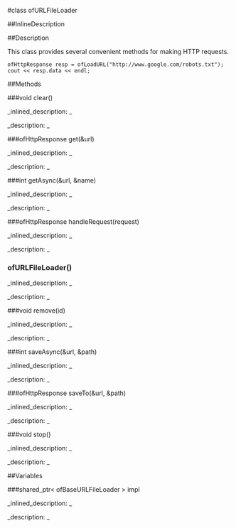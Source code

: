 #class ofURLFileLoader


<!--
_visible: True_
_advanced: False_
_istemplated: False_
-->

##InlineDescription






##Description

This class provides several convenient methods for making HTTP requests.

~~~~{.cpp}
ofHttpResponse resp = ofLoadURL("http://www.google.com/robots.txt");
cout << resp.data << endl;
~~~~





##Methods



###void clear()

<!--
_syntax: clear()_
_name: clear_
_returns: void_
_returns_description: _
_parameters: _
_access: public_
_version_started: 007_
_version_deprecated: _
_summary: _
_constant: False_
_static: False_
_visible: True_
_advanced: False_
-->

_inlined_description: _








_description: _








<!----------------------------------------------------------------------------->

###ofHttpResponse get(&url)

<!--
_syntax: get(&url)_
_name: get_
_returns: ofHttpResponse_
_returns_description: _
_parameters: const string &url_
_access: public_
_version_started: 007_
_version_deprecated: _
_summary: _
_constant: False_
_static: False_
_visible: True_
_advanced: False_
-->

_inlined_description: _








_description: _








<!----------------------------------------------------------------------------->

###int getAsync(&url, &name)

<!--
_syntax: getAsync(&url, &name)_
_name: getAsync_
_returns: int_
_returns_description: _
_parameters: const string &url, const string &name_
_access: public_
_version_started: 007_
_version_deprecated: _
_summary: _
_constant: False_
_static: False_
_visible: True_
_advanced: False_
-->

_inlined_description: _








_description: _








<!----------------------------------------------------------------------------->

###ofHttpResponse handleRequest(request)

<!--
_syntax: handleRequest(request)_
_name: handleRequest_
_returns: ofHttpResponse_
_returns_description: _
_parameters: ofHttpRequest &request_
_access: public_
_version_started: 007_
_version_deprecated: _
_summary: _
_constant: False_
_static: False_
_visible: True_
_advanced: False_
-->

_inlined_description: _








_description: _








<!----------------------------------------------------------------------------->

### ofURLFileLoader()

<!--
_syntax: ofURLFileLoader()_
_name: ofURLFileLoader_
_returns: _
_returns_description: _
_parameters: _
_access: public_
_version_started: 007_
_version_deprecated: _
_summary: _
_constant: False_
_static: False_
_visible: True_
_advanced: False_
-->

_inlined_description: _








_description: _








<!----------------------------------------------------------------------------->

###void remove(id)

<!--
_syntax: remove(id)_
_name: remove_
_returns: void_
_returns_description: _
_parameters: int id_
_access: public_
_version_started: 007_
_version_deprecated: _
_summary: _
_constant: False_
_static: False_
_visible: True_
_advanced: False_
-->

_inlined_description: _








_description: _








<!----------------------------------------------------------------------------->

###int saveAsync(&url, &path)

<!--
_syntax: saveAsync(&url, &path)_
_name: saveAsync_
_returns: int_
_returns_description: _
_parameters: const string &url, const string &path_
_access: public_
_version_started: 007_
_version_deprecated: _
_summary: _
_constant: False_
_static: False_
_visible: True_
_advanced: False_
-->

_inlined_description: _








_description: _








<!----------------------------------------------------------------------------->

###ofHttpResponse saveTo(&url, &path)

<!--
_syntax: saveTo(&url, &path)_
_name: saveTo_
_returns: ofHttpResponse_
_returns_description: _
_parameters: const string &url, const string &path_
_access: public_
_version_started: 007_
_version_deprecated: _
_summary: _
_constant: False_
_static: False_
_visible: True_
_advanced: False_
-->

_inlined_description: _








_description: _








<!----------------------------------------------------------------------------->

###void stop()

<!--
_syntax: stop()_
_name: stop_
_returns: void_
_returns_description: _
_parameters: _
_access: public_
_version_started: 007_
_version_deprecated: _
_summary: _
_constant: False_
_static: False_
_visible: True_
_advanced: False_
-->

_inlined_description: _








_description: _








<!----------------------------------------------------------------------------->

##Variables



###shared_ptr< ofBaseURLFileLoader > impl

<!--
_name: impl_
_type: shared_ptr< ofBaseURLFileLoader >_
_access: private_
_version_started: 0.9.0_
_version_deprecated: _
_summary: _
_visible: True_
_constant: False_
_advanced: False_
-->

_inlined_description: _


_description: _







<!----------------------------------------------------------------------------->

